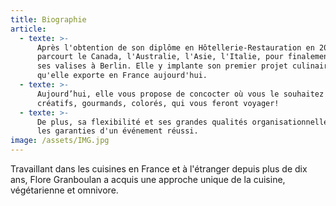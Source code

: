 ```yaml
---
title: Biographie
article:
  - texte: >-
      Après l'obtention de son diplôme en Hôtellerie-Restauration en 2008, elle
      parcourt le Canada, l'Australie, l'Asie, l'Italie, pour finalement poser
      ses valises à Berlin. Elle y implante son premier projet culinaire,
      qu'elle exporte en France aujourd'hui.
  - texte: >-
      Aujourd’hui, elle vous propose de concocter où vous le souhaitez des menus
      créatifs, gourmands, colorés, qui vous feront voyager!
  - texte: >-
      De plus, sa flexibilité et ses grandes qualités organisationnelles seront
      les garanties d'un événement réussi.
image: /assets/IMG.jpg
---
```

Travaillant dans les cuisines en France et à l'étranger depuis plus de dix ans, Flore Granboulan a acquis une approche unique de la cuisine, végétarienne et omnivore.
